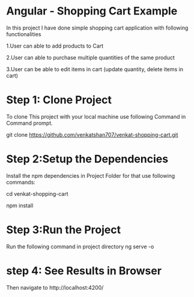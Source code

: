 # Angular - Shopping Cart Example


In this project I have done simple shopping cart application with following functionalities

  1.User can able to add products to Cart

   2.User can able to purchase multiple quantities of the same product

   3.User can be able to edit items in cart (update quantity, delete items in cart)

# Step 1: Clone Project
To clone This project with your local machine use following Command in Command prompt.

git clone https://github.com/venkatshan707/venkat-shopping-cart.git

# Step 2:Setup the Dependencies
Install the npm dependencies in Project Folder for that use following commands:

cd venkat-shopping-cart

npm install

# Step 3:Run the Project 
Run the following command in project directory
ng serve -o

# step 4: See Results in Browser
Then navigate to http://localhost:4200/
